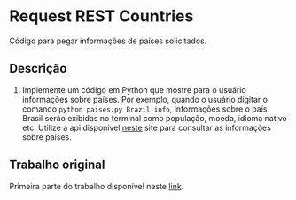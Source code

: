 # Request REST Countries

Código para pegar informações de países solicitados.

## Descrição

1) Implemente um código em Python que mostre para o usuário informações sobre países. Por exemplo, quando o usuário digitar o comando `python paises.py Brazil info`, informações sobre o país Brasil serão exibidas no terminal como população, moeda, idioma nativo etc. Utilize a api disponível [neste](https://restcountries.com) site para consultar as informações sobre países.

## Trabalho original
Primeira parte do trabalho disponível neste [link](https://github.com/matheusdutra0207/Trabalho-1-ling-prog).
